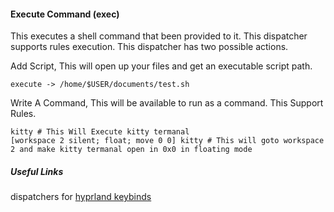 #### Execute Command (exec)

This executes a shell command that been provided to it. This dispatcher supports rules execution. This dispatcher has two
possible actions.

Add Script, This will open up your files and get an executable script path.
```
execute -> /home/$USER/documents/test.sh
```

Write A Command, This will be available to run as a command. This Support Rules.
```
kitty # This Will Execute kitty termanal
[workspace 2 silent; float; move 0 0] kitty # This will goto workspace 2 and make kitty termanal open in 0x0 in floating mode
```

##### Useful Links

dispatchers for [hyprland keybinds](https://wiki.hypr.land/Configuring/Dispatchers/#list-of-dispatchers)
